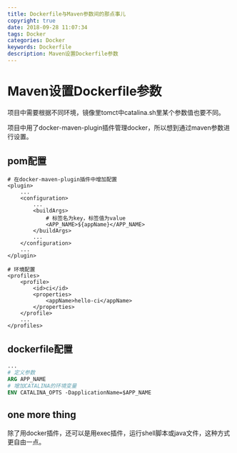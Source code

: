 ```yaml
---
title: Dockerfile与Maven参数间的那点事儿
copyright: true
date: 2018-09-28 11:07:34
tags: Docker
categories: Docker
keywords: Dockerfile
description: Maven设置Dockerfile参数
---
```


# Maven设置Dockerfile参数

项目中需要根据不同环境，镜像里tomct中catalina.sh里某个参数值也要不同。

项目中用了docker-maven-plugin插件管理docker，所以想到通过maven参数进行设置。

## pom配置

```
# 在docker-maven-plugin插件中增加配置
<plugin>
	...
	<configuration>
		...
		<buildArgs>
			# 标签名为key，标签值为value
			<APP_NAME>${appName}</APP_NAME>
		</buildArgs>
		...
	</configuration>
	...
</plugin>

# 环境配置
<profiles>
	<profile>
		<id>ci</id>
		<properties>
			<appName>hello-ci</appName>
		</properties>
	</profile>
	...
</profiles>
```

## dockerfile配置

```dockerfile
...
# 定义参数
ARG APP_NAME
# 增加CATALINA的环境变量
ENV CATALINA_OPTS -DapplicationName=$APP_NAME
```

## one more thing

除了用docker插件，还可以是用exec插件，运行shell脚本或java文件，这种方式更自由一点。